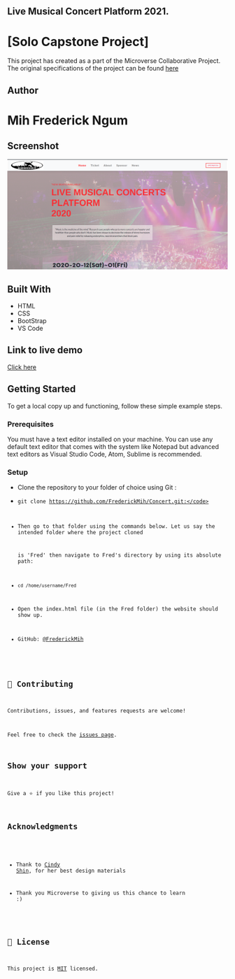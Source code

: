 ##  Live Musical Concert Platform 2021.

# [Solo Capstone Project]

This project has created as a part of the Microverse Collaborative Project.
The original specifications of the project can be found 
<a href="https://www.notion.so/HTML-CSS-capstone-project-Conference-page-ed3efca4b9824484a9df7f9f24067ff7">here</a>

## Author

# Mih Frederick Ngum

## Screenshot

![screenshot](./assets/images/concertSc.png)

## Built With

* HTML
* CSS
* BootStrap
* VS Code 

## Link to live demo

<a href="https://frederickmih.github.io/Concert/">Click here</a>

## Getting Started

To get a local copy up and functioning, follow these simple example steps.

### Prerequisites

You must have a text editor installed on your machine.
You can use any default text editor that comes with the system like Notepad but advanced text editors
as Visual Studio Code, Atom, Sublime is recommended.

### Setup

* Clone the repository to your folder of choice using Git :

* <code>git clone https://github.com/FrederickMih/Concert.git:</code>

* Then go to that folder using the commands below. Let us say the intended folder where the project cloned

  is 'Fred' then navigate to Fred's directory by using its absolute path:

* <code>cd /home/username/Fred</code>

* Open the index.html file (in the Fred folder) the website should show up.

* GitHub: [@FrederickMih](https://github.com/FrederickMih)

## 🤝 Contributing

Contributions, issues, and features requests are welcome!

Feel free to check the [issues page](issues/).

## Show your support

Give a ⭐️ if you like this project!

## Acknowledgments

* Thank to [Cindy Shin](https://www.behance.net/gallery/29845175/CC-Global-Summit-2015), for her best design materials

* Thank you Microverse to giving us this chance to learn :)

## 📝 License

 This project is [MIT](lic.url) licensed.